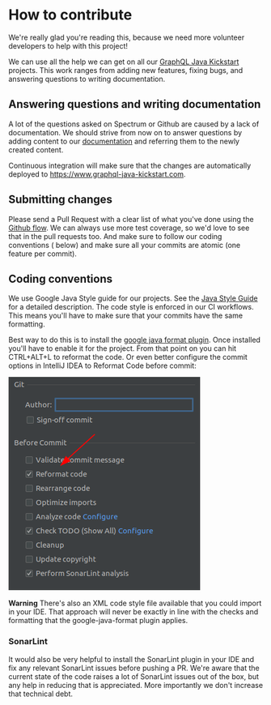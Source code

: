 # How to contribute

We're really glad you're reading this, because we need more volunteer developers to help with this
project!

We can use all the help we can get on all
our [GraphQL Java Kickstart](https://github.com/graphql-java-kickstart)
projects. This work ranges from adding new features, fixing bugs, and answering questions to writing
documentation.

## Answering questions and writing documentation

A lot of the questions asked on Spectrum or Github are caused by a lack of documentation. We should
strive from now on to answer questions by adding content to
our [documentation](https://github.com/graphql-java-kickstart/documentation) and referring them to
the newly created content.

Continuous integration will make sure that the changes are automatically deployed to
https://www.graphql-java-kickstart.com.

## Submitting changes

Please send a Pull Request with a clear list of what you've done using the
[Github flow](https://guides.github.com/introduction/flow/). We can always use more test coverage,
so we'd love to see that in the pull requests too. And make sure to follow our coding conventions (
below) and make sure all your commits are atomic
(one feature per commit).

## Coding conventions

We use Google Java Style guide for our projects. See the
[Java Style Guide](https://google.github.io/styleguide/javaguide.html) for a detailed description.
The code style is enforced in our CI workflows. This means you'll have to make sure that your
commits have the same formatting.

Best way to do this is to install the
[google java format plugin](https://plugins.jetbrains.com/plugin/8527-google-java-format). Once
installed you'll have to enable it for the project. From that point on you can hit CTRL+ALT+L to
reformat the code. Or even better configure the commit options in IntelliJ IDEA to Reformat Code
before commit:

![screenshot-reformat-code-before-commit.png](screenshot-reformat-code-before-commit.png)

**Warning**
There's also an XML code style file available that you could import in your IDE. That approach will
never be exactly in line with the checks and formatting that the google-java-format plugin applies.

### SonarLint

It would also be very helpful to install the SonarLint plugin in your IDE and fix any relevant
SonarLint issues before pushing a PR. We're aware that the current state of the code raises a lot of
SonarLint issues out of the box, but any help in reducing that is appreciated. More importantly we
don't increase that technical debt.
